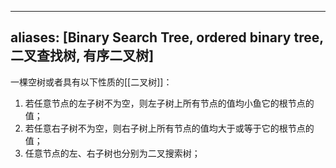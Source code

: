 
---
aliases: [Binary Search Tree, ordered binary tree, 二叉查找树, 有序二叉树]
---

一棵空树或者具有以下性质的[[二叉树]]：
1. 若任意节点的左子树不为空，则左子树上所有节点的值均小鱼它的根节点的值；
2. 若任意右子树不为空，则右子树上所有节点的值均大于或等于它的根节点的值；
3. 任意节点的左、右子树也分别为二叉搜索树；